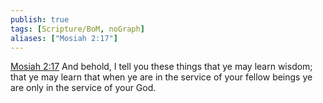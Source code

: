 ```yaml
---
publish: true
tags: [Scripture/BoM, noGraph]
aliases: ["Mosiah 2:17"]
---
```

[Mosiah 2:17](https://churchofjesuschrist.org/study/scriptures/bofm/mosiah/2?lang=eng&id=p17#p17) And behold, I tell you these things that ye may learn wisdom; that ye may learn that when ye are in the service of your fellow beings ye are only in the service of your God.
